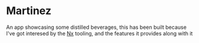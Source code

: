 # Martinez

An app showcasing some distilled beverages, this has been built because I've got interesed by the [Nx](https://nx.dev) tooling, and the features it provides along with it
